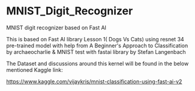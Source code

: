 # MNIST_Digit_Recognizer
MNIST digit recognizer based on Fast AI


This is based on Fast AI library Lesson 1( Dogs Vs Cats) using resnet 34 pre-trained model with help from A Beginner's Approach to Classification by archaeocharlie & MNIST test with fastai library by Stefan Langenbach

The Dataset and discussions around this kernel will be found in the below mentioned Kaggle link:

https://www.kaggle.com/vijaykris/mnist-classification-using-fast-ai-v2
